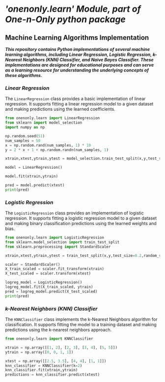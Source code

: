 # ***'onenonly.learn' Module, part of One-n-Only python package***

## Machine Learning Algorithms Implementation  

***This repository contains Python implementations of several machine learning algorithms, including Linear Regression, Logistic Regression, k-Nearest Neighbors (KNN) Classifier, and Naive Bayes Classifier. These implementations are designed for educational purposes and can serve as a learning resource for understanding the underlying concepts of these algorithms.***

### ***Linear Regression***  

The `LinearRegression` class provides a basic implementation of linear regression. It supports fitting a linear regression model to a given dataset and making predictions using the learned coefficients.

```python
from onenonly.learn import LinearRegression
from sklearn import model_selection
import numpy as np

np.random.seed(51)
num_samples = 50
x = np.random.rand(num_samples, 1) * 10
y = 2 * x + 1 + np.random.randn(num_samples, 1)

xtrain,xtest,ytrain,ytest = model_selection.train_test_split(x,y,test_size=0.33,random_state=42)

model = LinearRegression()

model.fit(xtrain,ytrain)

pred = model.predict(xtest)
print(pred)
```

### ***Logistic Regression***  

The `LogisticRegression` class provides an implementation of logistic regression. It supports fitting a logistic regression model to a given dataset and making binary classification predictions using the learned weights and bias.

```python
from onenonly.learn import LogisticRegression
from sklearn.model_selection import train_test_split
from sklearn.preprocessing import StandardScaler

xtrain,xtest,ytrain,ytest = train_test_split(x,y,test_size=0.2,random_state=42)

scaler = StandardScaler()
X_train_scaled = scaler.fit_transform(xtrain)
X_test_scaled = scaler.transform(xtest)

logreg_model = LogisticRegression()
logreg_model.fit(X_train_scaled, ytrain)
pred = logreg_model.predict(X_test_scaled)
print(pred)
```

### ***k-Nearest Neighbors (KNN) Classifier***  

The `KNNClassifier` class implements the k-Nearest Neighbors algorithm for classification. It supports fitting the model to a training dataset and making predictions using the k-nearest neighbors approach.

```python
from onenonly.learn import KNNClassifier

xtrain = np.array([[1, 2], [2, 3], [3, 4], [5, 5]])
ytrain = np.array([0, 0, 1, 1])

xtest = np.array([[2.5, 3.5], [4, 4], [1, 1]])
knn_classifier = KNNClassifier(k=2)
knn_classifier.fit(xtrain,ytrain)
predictions = knn_classifier.predict(xtest)
```

